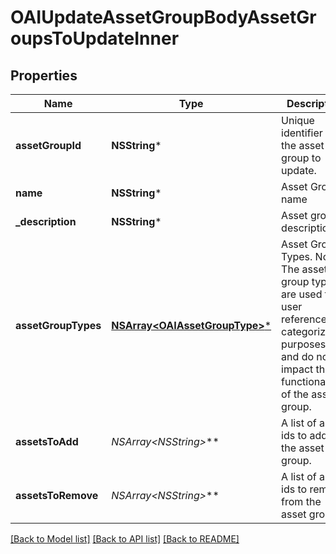 # OAIUpdateAssetGroupBodyAssetGroupsToUpdateInner

## Properties
Name | Type | Description | Notes
------------ | ------------- | ------------- | -------------
**assetGroupId** | **NSString*** | Unique identifier of the asset group to update. | 
**name** | **NSString*** | Asset Group name | [optional] 
**_description** | **NSString*** | Asset group description | [optional] 
**assetGroupTypes** | [**NSArray&lt;OAIAssetGroupType&gt;***](OAIAssetGroupType.md) | Asset Group Types. Note: The asset group types are used for user reference and categorization purposes only and do not impact the functionality of the asset group. | [optional] 
**assetsToAdd** | **NSArray&lt;NSString*&gt;*** | A list of asset ids to add to the asset group. | [optional] 
**assetsToRemove** | **NSArray&lt;NSString*&gt;*** | A list of asset ids to remove from the asset group. | [optional] 

[[Back to Model list]](../README.md#documentation-for-models) [[Back to API list]](../README.md#documentation-for-api-endpoints) [[Back to README]](../README.md)


